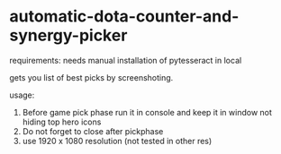# automatic-dota-counter-and-synergy-picker

requirements: needs manual installation of pytesseract in local

gets you list of best picks by screenshoting.

usage:
  1. Before game pick phase run it in console and keep it in window not hiding top hero icons
  2. Do not forget to close after pickphase
  3. use 1920 x 1080 resolution (not tested in other res)
